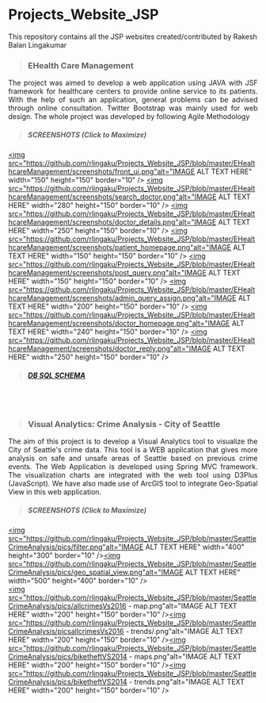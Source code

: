 # Projects_Website_JSP
This repository contains all the JSP websites created/contributed by Rakesh Balan Lingakumar

> ### EHealth Care Management
<p align="justify">The project was aimed to develop a web application using JAVA with JSF framework for healthcare centers to provide online service to its patients. With the help of such an application, general problems can be advised through online consultation. Twitter Bootstrap was mainly used for web design. The whole project was developed by following Agile Methodology</p>

> ##### SCREENSHOTS (Click to Maximize)

<a href="https://github.com/rlingaku/Projects_Website_JSP/blob/master/EHealthcareManagement/screenshots/front_ui.png" target="_blank"><img src="https://github.com/rlingaku/Projects_Website_JSP/blob/master/EHealthcareManagement/screenshots/front_ui.png"alt="IMAGE ALT TEXT HERE" width="150" height="150" border="10" /></a>  <a href="https://github.com/rlingaku/Projects_Website_JSP/blob/master/EHealthcareManagement/screenshots/search_doctor.png" target="_blank"><img src="https://github.com/rlingaku/Projects_Website_JSP/blob/master/EHealthcareManagement/screenshots/search_doctor.png"alt="IMAGE ALT TEXT HERE" width="280" height="150" border="10" /></a>  <a href="https://github.com/rlingaku/Projects_Website_JSP/blob/master/EHealthcareManagement/screenshots/doctor_details.png" target="_blank"><img src="https://github.com/rlingaku/Projects_Website_JSP/blob/master/EHealthcareManagement/screenshots/doctor_details.png"alt="IMAGE ALT TEXT HERE" width="250" height="150" border="10" /></a>  <a href="https://github.com/rlingaku/Projects_Website_JSP/blob/master/EHealthcareManagement/screenshots/patient_homepage.png" target="_blank"><img src="https://github.com/rlingaku/Projects_Website_JSP/blob/master/EHealthcareManagement/screenshots/patient_homepage.png"alt="IMAGE ALT TEXT HERE" width="150" height="150" border="10" /></a>  <a href="https://github.com/rlingaku/Projects_Website_JSP/blob/master/EHealthcareManagement/screenshots/post_query.png" target="_blank"><img src="https://github.com/rlingaku/Projects_Website_JSP/blob/master/EHealthcareManagement/screenshots/post_query.png"alt="IMAGE ALT TEXT HERE" width="150" height="150" border="10" /></a>  <a href="https://github.com/rlingaku/Projects_Website_JSP/blob/master/EHealthcareManagement/screenshots/admin_query_assign.png" target="_blank"><img src="https://github.com/rlingaku/Projects_Website_JSP/blob/master/EHealthcareManagement/screenshots/admin_query_assign.png"alt="IMAGE ALT TEXT HERE" width="200" height="150" border="10" /></a>  <a href="https://github.com/rlingaku/Projects_Website_JSP/blob/master/EHealthcareManagement/screenshots/doctor_homepage.png" target="_blank"><img src="https://github.com/rlingaku/Projects_Website_JSP/blob/master/EHealthcareManagement/screenshots/doctor_homepage.png"alt="IMAGE ALT TEXT HERE" width="240" height="150" border="10" /></a>  <a href="https://github.com/rlingaku/Projects_Website_JSP/blob/master/EHealthcareManagement/screenshots/doctor_reply.png" target="_blank"><img src="https://github.com/rlingaku/Projects_Website_JSP/blob/master/EHealthcareManagement/screenshots/doctor_reply.png"alt="IMAGE ALT TEXT HERE" width="250" height="150" border="10" /></a>  

> ##### [DB SQL SCHEMA](https://github.com/rlingaku/Projects_Website_JSP/tree/master/EHealthcareManagement/Database%20Script)


<br>
<br>


> ### Visual Analytics: Crime Analysis - City of Seattle
<p align="justify">The aim of this project is to develop a Visual Analytics tool to visualize the City of Seattle's crime data. This tool is a WEB application that gives more analysis on safe and unsafe areas of Seattle based on previous crime events. The Web Application is developed using Spring MVC framework. The visualization charts are integrated with the web tool using D3Plus (JavaScript). We have also made use of ArcGIS tool to integrate Geo-Spatial View in this web application.</p>

> ##### SCREENSHOTS (Click to Maximize)

<a href="https://github.com/rlingaku/Projects_Website_JSP/blob/master/SeattleCrimeAnalysis/pics/filter.png" target="_blank"><img src="https://github.com/rlingaku/Projects_Website_JSP/blob/master/SeattleCrimeAnalysis/pics/filter.png"alt="IMAGE ALT TEXT HERE" width="400" height="300" border="10" /></a><a href="https://github.com/rlingaku/Projects_Website_JSP/blob/master/SeattleCrimeAnalysis/pics/geo_spatial_view.png" target="_blank"><img src="https://github.com/rlingaku/Projects_Website_JSP/blob/master/SeattleCrimeAnalysis/pics/geo_spatial_view.png"alt="IMAGE ALT TEXT HERE" width="500" height="400" border="10" /></a>
<br>
<a href="https://github.com/rlingaku/Projects_Website_JSP/blob/master/SeattleCrimeAnalysis/pics/allcrimesVs2016 - map.png" target="_blank"><img src="https://github.com/rlingaku/Projects_Website_JSP/blob/master/SeattleCrimeAnalysis/pics/allcrimesVs2016 - map.png"alt="IMAGE ALT TEXT HERE" width="200" height="150" border="10" /></a><a href="https://github.com/rlingaku/Projects_Website_JSP/blob/master/SeattleCrimeAnalysis/pics/allcrimesVs2016 - trends.png" target="_blank"><img src="https://github.com/rlingaku/Projects_Website_JSP/blob/master/SeattleCrimeAnalysis/picsallcrimesVs2016 - trends/.png"alt="IMAGE ALT TEXT HERE" width="200" height="150" border="10" /></a><a href="https://github.com/rlingaku/Projects_Website_JSP/blob/master/SeattleCrimeAnalysis/pics/biketheftVS2014 - maps.png" target="_blank"><img src="https://github.com/rlingaku/Projects_Website_JSP/blob/master/SeattleCrimeAnalysis/pics/biketheftVS2014 - maps.png"alt="IMAGE ALT TEXT HERE" width="200" height="150" border="10" /></a><a href="https://github.com/rlingaku/Projects_Website_JSP/blob/master/SeattleCrimeAnalysis/pics/biketheftVS2014 - trends.png" target="_blank"><img src="https://github.com/rlingaku/Projects_Website_JSP/blob/master/SeattleCrimeAnalysis/pics/biketheftVS2014 - trends.png"alt="IMAGE ALT TEXT HERE" width="200" height="150" border="10" /></a>








